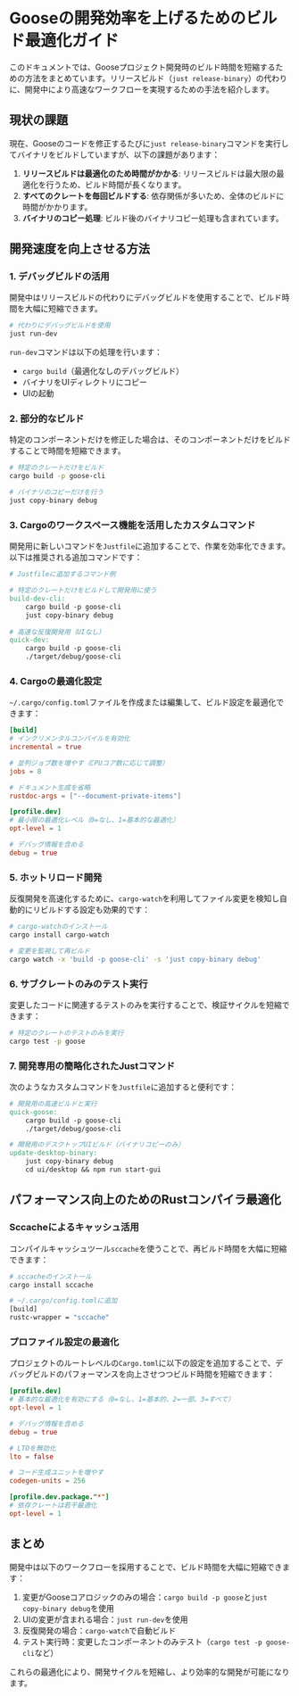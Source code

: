 # Gooseの開発効率を上げるためのビルド最適化ガイド

このドキュメントでは、Gooseプロジェクト開発時のビルド時間を短縮するための方法をまとめています。リリースビルド（`just release-binary`）の代わりに、開発中により高速なワークフローを実現するための手法を紹介します。

## 現状の課題

現在、Gooseのコードを修正するたびに`just release-binary`コマンドを実行してバイナリをビルドしていますが、以下の課題があります：

1. **リリースビルドは最適化のため時間がかかる**: リリースビルドは最大限の最適化を行うため、ビルド時間が長くなります。
2. **すべてのクレートを毎回ビルドする**: 依存関係が多いため、全体のビルドに時間がかかります。
3. **バイナリのコピー処理**: ビルド後のバイナリコピー処理も含まれています。

## 開発速度を向上させる方法

### 1. デバッグビルドの活用

開発中はリリースビルドの代わりにデバッグビルドを使用することで、ビルド時間を大幅に短縮できます。

```bash
# 代わりにデバッグビルドを使用
just run-dev
```

`run-dev`コマンドは以下の処理を行います：
- `cargo build`（最適化なしのデバッグビルド）
- バイナリをUIディレクトリにコピー
- UIの起動

### 2. 部分的なビルド

特定のコンポーネントだけを修正した場合は、そのコンポーネントだけをビルドすることで時間を短縮できます。

```bash
# 特定のクレートだけをビルド
cargo build -p goose-cli

# バイナリのコピーだけを行う
just copy-binary debug
```

### 3. Cargoのワークスペース機能を活用したカスタムコマンド

開発用に新しいコマンドを`Justfile`に追加することで、作業を効率化できます。以下は推奨される追加コマンドです：

```makefile
# Justfileに追加するコマンド例

# 特定のクレートだけをビルドして開発用に使う
build-dev-cli:
    cargo build -p goose-cli
    just copy-binary debug
    
# 高速な反復開発用（UIなし）
quick-dev:
    cargo build -p goose-cli
    ./target/debug/goose-cli
```

### 4. Cargoの最適化設定

`~/.cargo/config.toml`ファイルを作成または編集して、ビルド設定を最適化できます：

```toml
[build]
# インクリメンタルコンパイルを有効化
incremental = true

# 並列ジョブ数を増やす（CPUコア数に応じて調整）
jobs = 8

# ドキュメント生成を省略
rustdoc-args = ["--document-private-items"]

[profile.dev]
# 最小限の最適化レベル（0=なし、1=基本的な最適化）
opt-level = 1

# デバッグ情報を含める
debug = true
```

### 5. ホットリロード開発

反復開発を高速化するために、`cargo-watch`を利用してファイル変更を検知し自動的にリビルドする設定も効果的です：

```bash
# cargo-watchのインストール
cargo install cargo-watch

# 変更を監視して再ビルド
cargo watch -x 'build -p goose-cli' -s 'just copy-binary debug'
```

### 6. サブクレートのみのテスト実行

変更したコードに関連するテストのみを実行することで、検証サイクルを短縮できます：

```bash
# 特定のクレートのテストのみを実行
cargo test -p goose
```

### 7. 開発専用の簡略化されたJustコマンド

次のようなカスタムコマンドを`Justfile`に追加すると便利です：

```makefile
# 開発用の高速ビルドと実行
quick-goose:
    cargo build -p goose-cli
    ./target/debug/goose-cli

# 開発用のデスクトップUIビルド（バイナリコピーのみ）
update-desktop-binary:
    just copy-binary debug
    cd ui/desktop && npm run start-gui
```

## パフォーマンス向上のためのRustコンパイラ最適化

### Sccacheによるキャッシュ活用

コンパイルキャッシュツール`sccache`を使うことで、再ビルド時間を大幅に短縮できます：

```bash
# sccacheのインストール
cargo install sccache

# ~/.cargo/config.tomlに追加
[build]
rustc-wrapper = "sccache"
```

### プロファイル設定の最適化

プロジェクトのルートレベルの`Cargo.toml`に以下の設定を追加することで、デバッグビルドのパフォーマンスを向上させつつビルド時間を短縮できます：

```toml
[profile.dev]
# 基本的な最適化を有効にする（0=なし、1=基本的、2=一部、3=すべて）
opt-level = 1

# デバッグ情報を含める
debug = true

# LTOを無効化
lto = false

# コード生成ユニットを増やす
codegen-units = 256

[profile.dev.package."*"]
# 依存クレートは若干最適化
opt-level = 1
```

## まとめ

開発中は以下のワークフローを採用することで、ビルド時間を大幅に短縮できます：

1. 変更がGooseコアロジックのみの場合：`cargo build -p goose`と`just copy-binary debug`を使用
2. UIの変更が含まれる場合：`just run-dev`を使用
3. 反復開発の場合：`cargo-watch`で自動ビルド
4. テスト実行時：変更したコンポーネントのみテスト（`cargo test -p goose-cli`など）

これらの最適化により、開発サイクルを短縮し、より効率的な開発が可能になります。